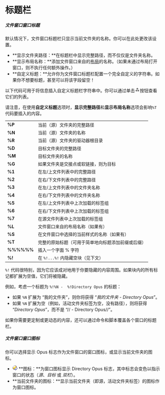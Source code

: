 # 标题栏

##### 文件窗口窗口标题

默认情况下，文件窗口标题栏只显示当前文件夹的名称。你可以在此处更改该设置。

- **显示文件夹路径：**在标题栏中显示完整路径，而不仅仅是文件夹名称。
- **显示布局名称：**添加文件窗口来自的[布局](/Manual/basic_concepts/the_lister/layouts/README.zh.md)的名称。（如果未通过布局打开窗口，则不执行任何额外操作。）
- **自定义标题：**允许你为文件窗口标题栏配置一个完全自定义的字符串。如果你不想要标题，甚至可以将该字段留空！

以下代码可用于将信息插入自定义标题栏字符串中。你可以通过单击![building_blocks.png](/Manual/images/media/13/building_blocks.png)按钮查看它们的列表。

请注意，在使用**自定义标题**选项时，**显示完整路径**和**显示布局名称**选项会影响`%T`代码要插入的内容。

|            |                                                                                     |
|------------|-------------------------------------------------------------------------------------|
| **%P**     | 当前（源）文件夹的完整路径                                            |
| **%N**     | 当前（源）文件夹的名称                                                 |
| **%R**     | 当前（源）文件夹的驱动器根目录                                           |
| **%D**     | 目标文件夹的完整路径                                                 |
| **%M**     | 目标文件夹的名称                                                      |
| **%G**     | 如果文件夹是交接点或软链接，则为目标                                      |
| **%1**     | 在左/上文件列表中的完整路径                                              |
| **%2**     | 在右/下文件列表中的完整路径                                          |
| **%3**     | 在左/上文件列表中的文件夹名称                                            |
| **%4**     | 在右/下文件列表中的文件夹名称                                        |
| **%5**     | 在左/上文件列表中上次加载的标签组                                  |
| **%6**     | 在右/下文件列表中上次加载的标签组                              |
| **%7**     | 在源文件列表中上次加载的标签组                                    |
| **%L**     | 文件窗口来自的布局名称（如果有）                                    |
| **%S**     | 在文件窗口中选择的当前样式的名称（如果有）                           |
| **%T**     | 完整的原始标题（可用于简单地向标题添加前缀或后缀）  |
| **%%%%%%** | 插入一个字面 % 字符                                                        |
| **%!**     | 在 `%!...%!` 内隐藏空块（见下文） |

`%!` 代码很特别，因为它应该成对地用于你要隐藏的内容周围。如果块内的所有标记都扩展为空值，它们将被隐藏。

例如，考虑一个标题为 `%!%N -  %!Directory Opus` 的标题：

- 如果 `%N` 扩展为 “我的文件夹”，则你将获得 “*我的文件夹 - Directory Opus*”。
- 如果 `%N` 扩展为空（例如，活动文件夹标签为空，没有路径），则将获得 “*Directory Opus*”，而不是 “// - Directory Opus//”。

如果你需要更定制或更动态的内容，还可以通过命令和脚本覆盖各个窗口的标题栏。

##### 文件窗口窗口图标

你可以选择显示 Opus 标志作为文件窗口的窗口图标，或显示当前文件夹的图标。

- ![lightbulb_small.png](/Manual/images/media/13/lightbulb_small.png) **图标：**为窗口图标显示 Directory Opus 标志，其中标志会变色以指示窗口的状态（*源*、*目标* 或 *双栏*）。
- **当前文件夹的图标：**显示当前文件夹（即源，活动文件夹标签）的图标作为窗口图标。